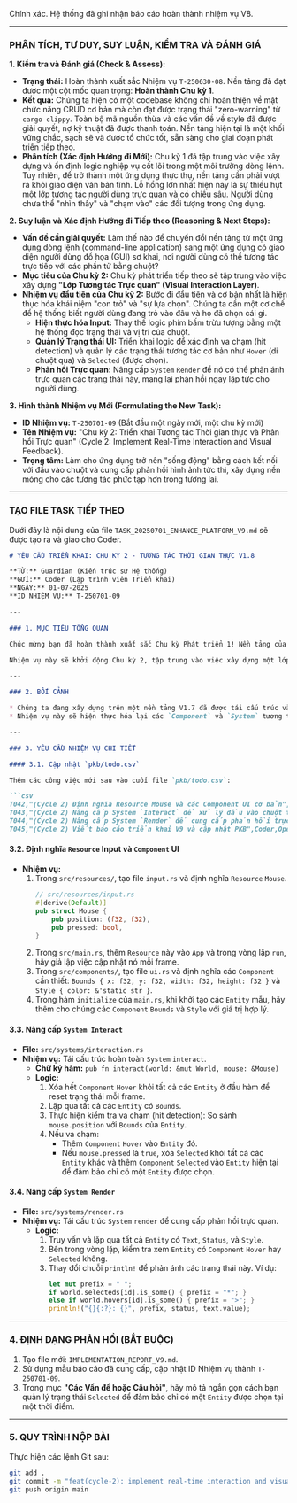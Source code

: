 Chính xác. Hệ thống đã ghi nhận báo cáo hoàn thành nhiệm vụ V8.

-----

### **PHÂN TÍCH, TƯ DUY, SUY LUẬN, KIỂM TRA VÀ ĐÁNH GIÁ**

**1. Kiểm tra và Đánh giá (Check & Assess):**

  * **Trạng thái:** Hoàn thành xuất sắc Nhiệm vụ `T-250630-08`. Nền tảng đã đạt được một cột mốc quan trọng: **Hoàn thành Chu kỳ 1**.
  * **Kết quả:** Chúng ta hiện có một codebase không chỉ hoàn thiện về mặt chức năng CRUD cơ bản mà còn đạt được trạng thái "zero-warning" từ `cargo clippy`. Toàn bộ mã nguồn thừa và các vấn đề về style đã được giải quyết, nợ kỹ thuật đã được thanh toán. Nền tảng hiện tại là một khối vững chắc, sạch sẽ và được tổ chức tốt, sẵn sàng cho giai đoạn phát triển tiếp theo.
  * **Phân tích (Xác định Hướng đi Mới):** Chu kỳ 1 đã tập trung vào việc xây dựng và ổn định logic nghiệp vụ cốt lõi trong một môi trường dòng lệnh. Tuy nhiên, để trở thành một ứng dụng thực thụ, nền tảng cần phải vượt ra khỏi giao diện văn bản tĩnh. Lỗ hổng lớn nhất hiện nay là sự thiếu hụt một lớp tương tác người dùng trực quan và có chiều sâu. Người dùng chưa thể "nhìn thấy" và "chạm vào" các đối tượng trong ứng dụng.

**2. Suy luận và Xác định Hướng đi Tiếp theo (Reasoning & Next Steps):**

  * **Vấn đề cần giải quyết:** Làm thế nào để chuyển đổi nền tảng từ một ứng dụng dòng lệnh (command-line application) sang một ứng dụng có giao diện người dùng đồ họa (GUI) sơ khai, nơi người dùng có thể tương tác trực tiếp với các phần tử bằng chuột?
  * **Mục tiêu của Chu kỳ 2:** Chu kỳ phát triển tiếp theo sẽ tập trung vào việc xây dựng **"Lớp Tương tác Trực quan" (Visual Interaction Layer)**.
  * **Nhiệm vụ đầu tiên của Chu kỳ 2:** Bước đi đầu tiên và cơ bản nhất là hiện thực hóa khái niệm "con trỏ" và "sự lựa chọn". Chúng ta cần một cơ chế để hệ thống biết người dùng đang trỏ vào đâu và họ đã chọn cái gì.
      * **Hiện thực hóa Input:** Thay thế logic phím bấm trừu tượng bằng một hệ thống đọc trạng thái và vị trí của chuột.
      * **Quản lý Trạng thái UI:** Triển khai logic để xác định va chạm (hit detection) và quản lý các trạng thái tương tác cơ bản như `Hover` (di chuột qua) và `Selected` (được chọn).
      * **Phản hồi Trực quan:** Nâng cấp `System` `Render` để nó có thể phản ánh trực quan các trạng thái này, mang lại phản hồi ngay lập tức cho người dùng.

**3. Hình thành Nhiệm vụ Mới (Formulating the New Task):**

  * **ID Nhiệm vụ:** `T-250701-09` (Bắt đầu một ngày mới, một chu kỳ mới)
  * **Tên Nhiệm vụ:** "Chu kỳ 2: Triển khai Tương tác Thời gian thực và Phản hồi Trực quan" (Cycle 2: Implement Real-Time Interaction and Visual Feedback).
  * **Trọng tâm:** Làm cho ứng dụng trở nên "sống động" bằng cách kết nối với đầu vào chuột và cung cấp phản hồi hình ảnh tức thì, xây dựng nền móng cho các tương tác phức tạp hơn trong tương lai.

-----

### **TẠO FILE TASK TIẾP THEO**

Dưới đây là nội dung của file `TASK_20250701_ENHANCE_PLATFORM_V9.md` sẽ được tạo ra và giao cho Coder.

````markdown
# YÊU CẦU TRIỂN KHAI: CHU KỲ 2 - TƯƠNG TÁC THỜI GIAN THỰC V1.8

**TỪ:** Guardian (Kiến trúc sư Hệ thống)
**GỬI:** Coder (Lập trình viên Triển khai)
**NGÀY:** 01-07-2025
**ID NHIỆM VỤ:** T-250701-09

---

### 1. MỤC TIÊU TỔNG QUAN

Chúc mừng bạn đã hoàn thành xuất sắc Chu kỳ Phát triển 1! Nền tảng của chúng ta hiện đang ở trạng thái ổn định, sạch sẽ và chất lượng cao.

Nhiệm vụ này sẽ khởi động Chu kỳ 2, tập trung vào việc xây dựng một lớp giao diện người dùng thực thụ. Chúng ta sẽ thay thế cơ chế tương tác dòng lệnh bằng một hệ thống nhận diện đầu vào chuột theo thời gian thực, cho phép người dùng trỏ, chọn và nhận phản hồi trực quan ngay lập tức.

---

### 2. BỐI CẢNH

* Chúng ta đang xây dựng trên một nền tảng V1.7 đã được tái cấu trúc và không còn cảnh báo.
* Nhiệm vụ này sẽ hiện thực hóa lại các `Component` và `System` tương tác mà chúng ta đã từng thiết kế về mặt lý thuyết (`Hover`, `Bounds`, `Interact`) trên một codebase sạch sẽ.

---

### 3. YÊU CẦU NHIỆM VỤ CHI TIẾT

#### 3.1. Cập nhật `pkb/todo.csv`

Thêm các công việc mới sau vào cuối file `pkb/todo.csv`:

```csv
T042,"(Cycle 2) Định nghĩa Resource Mouse và các Component UI cơ bản",Coder,Open,High
T043,"(Cycle 2) Nâng cấp System `Interact` để xử lý đầu vào chuột thật",Coder,Open,High
T044,"(Cycle 2) Nâng cấp System `Render` để cung cấp phản hồi trực quan",Coder,Open,Medium
T045,"(Cycle 2) Viết báo cáo triển khai V9 và cập nhật PKB",Coder,Open,High
````

#### 3.2. Định nghĩa `Resource` Input và `Component` UI

  * **Nhiệm vụ:**
    1.  Trong `src/resources/`, tạo file `input.rs` và định nghĩa `Resource` `Mouse`.
        ```rust
        // src/resources/input.rs
        #[derive(Default)]
        pub struct Mouse {
            pub position: (f32, f32),
            pub pressed: bool,
        }
        ```
    2.  Trong `src/main.rs`, thêm `Resource` này vào `App` và trong vòng lặp `run`, hãy giả lập việc cập nhật nó mỗi frame.
    3.  Trong `src/components/`, tạo file `ui.rs` và định nghĩa các `Component` cần thiết: `Bounds { x: f32, y: f32, width: f32, height: f32 }` và `Style { color: &'static str }`.
    4.  Trong hàm `initialize` của `main.rs`, khi khởi tạo các `Entity` mẫu, hãy thêm cho chúng các `Component` `Bounds` và `Style` với giá trị hợp lý.

#### 3.3. Nâng cấp `System Interact`

  * **File:** `src/systems/interaction.rs`
  * **Nhiệm vụ:** Tái cấu trúc hoàn toàn `System` `interact`.
      * **Chữ ký hàm:** `pub fn interact(world: &mut World, mouse: &Mouse)`
      * **Logic:**
        1.  Xóa hết `Component` `Hover` khỏi tất cả các `Entity` ở đầu hàm để reset trạng thái mỗi frame.
        2.  Lặp qua tất cả các `Entity` có `Bounds`.
        3.  Thực hiện kiểm tra va chạm (hit detection): So sánh `mouse.position` với `Bounds` của `Entity`.
        4.  Nếu va chạm:
              * Thêm `Component` `Hover` vào `Entity` đó.
              * Nếu `mouse.pressed` là `true`, xóa `Selected` khỏi tất cả các `Entity` khác và thêm `Component` `Selected` vào `Entity` hiện tại để đảm bảo chỉ có một `Entity` được chọn.

#### 3.4. Nâng cấp `System Render`

  * **File:** `src/systems/render.rs`
  * **Nhiệm vụ:** Tái cấu trúc `System` `render` để cung cấp phản hồi trực quan.
      * **Logic:**
        1.  Truy vấn và lặp qua tất cả `Entity` có `Text`, `Status`, và `Style`.
        2.  Bên trong vòng lặp, kiểm tra xem `Entity` có `Component` `Hover` hay `Selected` không.
        3.  Thay đổi chuỗi `println!` để phản ánh các trạng thái này. Ví dụ:
            ```rust
            let mut prefix = " ";
            if world.selecteds[id].is_some() { prefix = "*"; }
            else if world.hovers[id].is_some() { prefix = ">"; }
            println!("{}{:?}: {}", prefix, status, text.value);
            ```

-----

### 4\. ĐỊNH DẠNG PHẢN HỒI (BẮT BUỘC)

1.  Tạo file mới: `IMPLEMENTATION_REPORT_V9.md`.
2.  Sử dụng mẫu báo cáo đã cung cấp, cập nhật ID Nhiệm vụ thành `T-250701-09`.
3.  Trong mục **"Các Vấn đề hoặc Câu hỏi"**, hãy mô tả ngắn gọn cách bạn quản lý trạng thái `Selected` để đảm bảo chỉ có một `Entity` được chọn tại một thời điểm.

-----

### 5\. QUY TRÌNH NỘP BÀI

Thực hiện các lệnh Git sau:

```bash
git add .
git commit -m "feat(cycle-2): implement real-time interaction and visual feedback v1.8" -m "Fulfills task T-250701-09. Begins Cycle 2 by replacing simulated input with a real mouse resource. Implemented Interact system with hit detection for Hover/Selected states. Render system now provides visual feedback."
git push origin main
```

```
```
